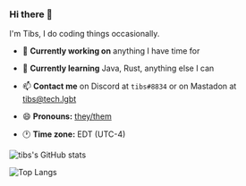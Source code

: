 ### Hi there 👋

I'm Tibs, I do coding things occasionally.

- 🔭 **Currently working on** anything I have time for

- 🌱 **Currently learning** Java, Rust, anything else I can

- 📫 **Contact me** on Discord at `tibs#8834` or on Mastadon at [tibs@tech.lgbt](https://tech.lgbt/@tibs)

- 😄 **Pronouns:** [they/them](https://en.pronouns.page/@tibs)

- 🕐 **Time zone:** EDT (UTC-4)

![tibs's GitHub stats](https://github-readme-stats.vercel.app/api?username=tibinonest&theme=nightowl&show_icons=true&count_private=true)

![Top Langs](https://github-readme-stats.vercel.app/api/top-langs/?username=tibinonest&theme=nightowl&layout=compact)
